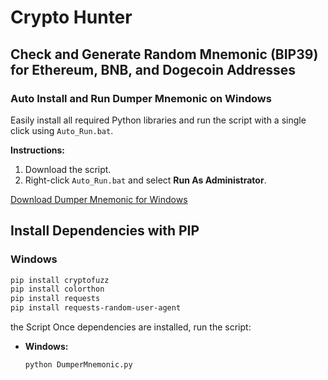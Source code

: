 # Crypto Hunter

## Check and Generate Random Mnemonic (BIP39) for Ethereum, BNB, and Dogecoin Addresses

### Auto Install and Run Dumper Mnemonic on Windows
Easily install all required Python libraries and run the script with a single click using `Auto_Run.bat`. 

**Instructions:**
1. Download the script.
2. Right-click `Auto_Run.bat` and select **Run As Administrator**.

[Download Dumper Mnemonic for Windows](#)

## Install Dependencies with PIP

### Windows
```sh
pip install cryptofuzz
pip install colorthon
pip install requests
pip install requests-random-user-agent
```
 the Script
Once dependencies are installed, run the script:
- **Windows:**
  ```sh
  python DumperMnemonic.py
  ```
